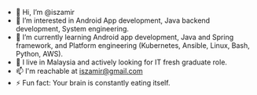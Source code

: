 - 👋 Hi, I’m @iszamir
- 👀 I’m interested in Android App development, Java backend development, System engineering.
- 🌱 I’m currently learning Android app development, Java and Spring framework, and Platform engineering (Kubernetes, Ansible, Linux, Bash, Python, AWS).
- 💞️ I live in Malaysia and actively looking for IT fresh graduate role.
- 📫 I'm reachable at iszamir@gmail.com
- ⚡ Fun fact: Your brain is constantly eating itself. 

<!---
iszamir/iszamir is a ✨ special ✨ repository because its `README.md` (this file) appears on your GitHub profile.
You can click the Preview link to take a look at your changes.
--->
